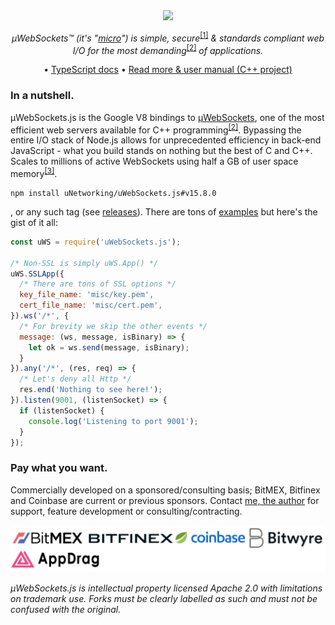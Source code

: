 <div align="center">
<img src="misc/logo.svg" height="180" />

*µWebSockets™ (it's "[micro](https://en.wikipedia.org/wiki/Micro-)") is simple, secure*<sup>[[1]](https://github.com/uNetworking/uWebSockets/tree/master/fuzzing)</sup> *& standards compliant web I/O for the most demanding*<sup>[[2]](https://github.com/uNetworking/uWebSockets/tree/master/benchmarks)</sup> *of applications.*

• [TypeScript docs](https://unetworking.github.io/uWebSockets.js/generated/) • [Read more & user manual (C++ project)](https://github.com/uNetworking/uWebSockets/blob/master/misc/READMORE.md)

</div>

### In a nutshell.
µWebSockets.js is the Google V8 bindings to [µWebSockets](https://github.com/uNetworking/uWebSockets), one of the most efficient web servers available for C++ programming<sup>[[2]](https://github.com/uNetworking/uWebSockets/tree/master/benchmarks)</sup>. Bypassing the entire I/O stack of Node.js allows for unprecedented efficiency in back-end JavaScript - what you build stands on nothing but the best of C and C++. Scales to millions of active WebSockets using half a GB of user space memory<sup>[[3]](https://medium.com/@alexhultman/millions-of-active-websockets-with-node-js-7dc575746a01)</sup>.

```
npm install uNetworking/uWebSockets.js#v15.8.0
```

, or any such tag (see [releases](releases)). There are tons of [examples](examples) but here's the gist of it all:

```javascript
const uWS = require('uWebSockets.js');

/* Non-SSL is simply uWS.App() */
uWS.SSLApp({
  /* There are tons of SSL options */
  key_file_name: 'misc/key.pem',
  cert_file_name: 'misc/cert.pem',
}).ws('/*', {
  /* For brevity we skip the other events */
  message: (ws, message, isBinary) => {
    let ok = ws.send(message, isBinary);
  }
}).any('/*', (res, req) => {
  /* Let's deny all Http */
  res.end('Nothing to see here!');
}).listen(9001, (listenSocket) => {
  if (listenSocket) {
    console.log('Listening to port 9001');
  }
});
```

### Pay what you want.
Commercially developed on a sponsored/consulting basis; BitMEX, Bitfinex and Coinbase are current or previous sponsors. Contact [me, the author](https://github.com/alexhultman) for support, feature development or consulting/contracting.

![](https://raw.githubusercontent.com/uNetworking/uWebSockets/master/misc/2018.png)

*µWebSockets.js is intellectual property licensed Apache 2.0 with limitations on trademark use. Forks must be clearly labelled as such and must not be confused with the original.*
